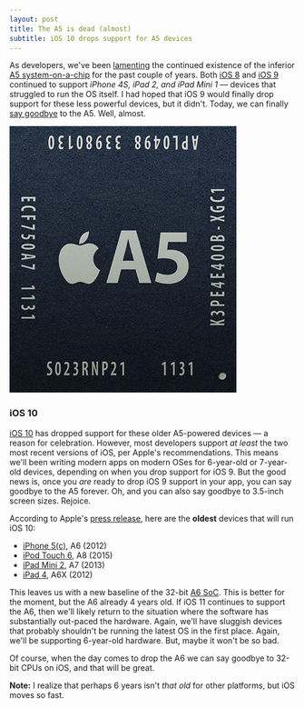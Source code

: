 ```yaml
---
layout: post
title: The A5 is dead (almost)
subtitle: iOS 10 drops support for A5 devices
---
```


As developers, we've been [lamenting](http://arstechnica.com/apple/2015/09/ios-9-on-the-ipad-2-not-worse-than-ios-8-but-missing-many-features/) the continued existence of the inferior [A5 system-on-a-chip](https://en.wikipedia.org/wiki/Apple_A5) for the past couple of years. Both [iOS 8](https://en.wikipedia.org/wiki/IOS_8) and [iOS 9](https://en.wikipedia.org/wiki/IOS_9) continued to support *iPhone 4S, iPad 2, and iPad Mini 1* &mdash; devices that struggled to run the OS itself. I had hoped that iOS 9 would finally drop support for these less powerful devices, but it didn't. Today, we can finally [say goodbye](http://arstechnica.com/apple/2016/06/goodbye-a5-ios-10-ends-support-for-iphone-4s-ipad-2-and-more/) to the A5. Well, almost.

<!--excerpt-->

<img class="img-thumbnail img-responsive center" src="/img/a5-chip.jpg" title="A5 SoC" alt="A5 SoC"/>

### iOS 10

[iOS 10](http://www.apple.com/ios/ios10-preview/) has dropped support for these older A5-powered devices &mdash; a reason for celebration. However, most developers support *at least* the two most recent versions of iOS, per Apple's recommendations. This means we'll been writing modern apps on modern OSes for 6-year-old or 7-year-old devices, depending on when you drop support for iOS 9. But the good news is, once you *are* ready to drop iOS 9 support in your app, you can say goodbye to the A5 forever. Oh, and you can also say goodbye to 3.5-inch screen sizes. Rejoice.

According to Apple's [press release](http://www.apple.com/newsroom/2016/06/apple-previews-ios-10-biggest-ios-release-ever.html), here are the **oldest** devices that will run iOS 10:

- [iPhone 5(c)](https://en.wikipedia.org/wiki/IPhone_5), A6 (2012)
- [iPod Touch 6](https://en.wikipedia.org/wiki/IPod_Touch_%286th_generation%29), A8 (2015)
- [iPad Mini 2](https://en.wikipedia.org/wiki/IPad_Mini_2), A7 (2013)
- [iPad 4](https://en.wikipedia.org/wiki/IPad_%284th_generation%29), A6X (2012)

This leaves us with a new baseline of the 32-bit [A6 SoC](https://en.wikipedia.org/wiki/Apple_A6). This is better for the moment, but the A6 already 4 years old. If iOS 11 continues to support the A6, then we'll likely return to the situation where the software has substantially out-paced the hardware. Again, we'll have sluggish devices that probably shouldn't be running the latest OS in the first place. Again, we'll be supporting 6-year-old hardware. But, maybe it won't be so bad.

Of course, when the day comes to drop the A6 we can say goodbye to 32-bit CPUs on iOS, and that will be great.

<span class="text-muted"><b>Note:</b> I realize that perhaps 6 years isn't <i>that old</i> for other platforms, but iOS moves so fast.</span>
